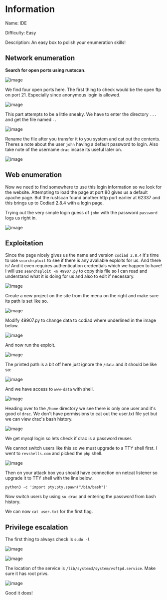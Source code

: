 # Information

Name: IDE

Difficulty: Easy

Description: An easy box to polish your enumeration skills!

## Network enumeration

**Search for open ports using rustscan.**

![image](https://user-images.githubusercontent.com/43668197/149426061-818ac1a0-b994-4d38-9f51-a39dc64a76b5.png)

We find four open ports here. The first thing to check would be the open ftp on port 21. Especially since anonymous login is allowed.

![image](https://user-images.githubusercontent.com/43668197/149426213-c3647bd5-9933-4d87-b32f-3c4d15709452.png)

This part attempts to be a little sneaky. We have to enter the directory `...` and get the file named `-`.

![image](https://user-images.githubusercontent.com/43668197/149426337-0068f593-945f-4972-87f7-748a60b44c0c.png)

Rename the file after you transfer it to you system and cat out the contents. Theres a note about the user `john` having a default password to login. Also take note of
the username `drac` incase its useful later on.

![image](https://user-images.githubusercontent.com/43668197/149426448-dc16b9ca-d77b-4338-9327-f9ee6b48dd0c.png)

## Web enumeration

Now we need to find somewhere to use this login information so we look for the website. Attempting to load the page at port 80 gives us a default apache page. But the 
rustscan found another http port earlier at 62337 and this brings up to Codiad 2.8.4 with a login page.

Trying out the very simple login guess of `john` with the password `password` logs us right in.

![image](https://user-images.githubusercontent.com/43668197/149427064-bc40fb0b-dfd4-49f4-b906-4f0f4573ea2a.png)

## Exploitation

Since the page nicely gives us the name and version `codiad 2.8.4` it's time to use `searchsploit` to see if there is any avaliable exploits for us. And there is! And it 
even requires authentication credentials which we happen to have! I will use `searchsploit -m 49907.py` to copy this file so I can read and understand what it is doing for
us and also to edit if necessary.

![image](https://user-images.githubusercontent.com/43668197/149427319-2bfacc84-f2bc-4311-924d-608c4f468901.png)

Create a new project on the site from the menu on the right and make sure its path is set like so.

![image](https://user-images.githubusercontent.com/43668197/149427838-a7574e39-3b57-4347-a328-a3a5e4618fe3.png)

Modify 49907.py to change data to codiad where underlined in the image below.

![image](https://user-images.githubusercontent.com/43668197/149428100-1763d6d1-88e7-4bfb-bbd6-5e47cffbd233.png)

And now run the exploit.

![image](https://user-images.githubusercontent.com/43668197/149428014-4f3e19ec-449a-43de-a396-54f0518b2045.png)

The printed path is a bit off here just ignore the `/data` and it should be like so:

![image](https://user-images.githubusercontent.com/43668197/149428311-bb587374-f05b-44b8-b75c-1be4a3d09788.png)

And we have access to `www-data` with shell.

![image](https://user-images.githubusercontent.com/43668197/149428391-77e15ec1-163d-44e0-8d71-219b4b25cfe7.png)

Heading over to the `/home` directory we see there is only one user and it's good ol `drac`. We don't have permissions to cat out the user.txt file yet but we can view 
drac's bash history.

![image](https://user-images.githubusercontent.com/43668197/149428889-924b20ac-3526-4801-a682-7aaeac1c798c.png)

We get mysql login so lets check if drac is a password reuser.

We cannot switch users like this so we must upgrade to a TTY shell first. I went to `revshells.com` and picked the `php` shell.

![image](https://user-images.githubusercontent.com/43668197/149431553-62c0c236-fbf6-4542-8957-7d4603014d46.png)

Then on your attack box you should have connection on netcat listener so upgrade it to TTY shell with the line below.

`python3 -c 'import pty;pty.spawn("/bin/bash")'`

Now switch users by using `su drac` and entering the password from bash history.

We can now `cat user.txt` for the first flag.

## Privilege escalation

The first thing to always check is `sudo -l`

![image](https://user-images.githubusercontent.com/43668197/149431880-3dbbdf72-ede7-420d-ae0a-47126e1f3fae.png)

![image](https://user-images.githubusercontent.com/43668197/149432115-9cb7a110-3771-49a5-baa9-0d30db6df5fa.png)

The location of the service is `/lib/systemd/system/vsftpd.service`. Make sure it has root privs.

![image](https://user-images.githubusercontent.com/43668197/149432246-c5345192-f4a0-461a-91eb-1e3b82e8ec62.png)

Good it does! 



